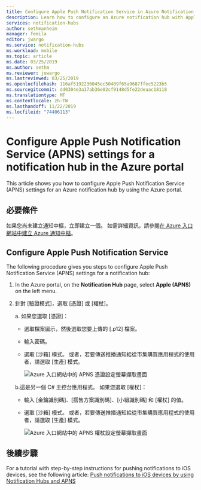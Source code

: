 ```yaml
---
title: Configure Apple Push Notification Service in Azure Notification Hubs | Microsoft Docs
description: Learn how to configure an Azure notification hub with Apple Push Notification Service (APNS) settings.
services: notification-hubs
author: sethmanheim
manager: femila
editor: jwargo
ms.service: notification-hubs
ms.workload: mobile
ms.topic: article
ms.date: 03/25/2019
ms.author: sethm
ms.reviewer: jowargo
ms.lastreviewed: 03/25/2019
ms.openlocfilehash: 116af5192236045ec50409f65a9687ffec5223b5
ms.sourcegitcommit: dd0304e3a17ab36e02cf9148d5fe22deaac18118
ms.translationtype: MT
ms.contentlocale: zh-TW
ms.lasthandoff: 11/22/2019
ms.locfileid: "74406113"
---
```

# <a name="configure-apple-push-notification-service-apns-settings-for-a-notification-hub-in-the-azure-portal"></a>Configure Apple Push Notification Service (APNS) settings for a notification hub in the Azure portal
This article shows you how to configure Apple Push Notification Service (APNS) settings for an Azure notification hub by using the Azure portal. 

## <a name="prerequisites"></a>必要條件
如果您尚未建立通知中樞，立即建立一個。 如需詳細資訊，請參閱[在 Azure 入口網站中建立 Azure 通知中樞](create-notification-hub-portal.md)。 

## <a name="configure-apple-push-notification-service"></a>Configure Apple Push Notification Service

The following procedure gives you steps to configure Apple Push Notification Service (APNS) settings for a notification hub:

1. In the Azure portal, on the **Notification Hub** page, select **Apple (APNS)** on the left menu.

1. 針對 [驗證模式]，選取 [憑證] 或 [權杖]。

   a. 如果您選取 [憑證]：
   * 選取檔案圖示，然後選取您要上傳的 [.p12] 檔案。
   * 輸入密碼。
   * 選取 [沙箱] 模式。 或者，若要傳送推播通知給從市集購買應用程式的使用者，請選取 [生產] 模式。

     ![Azure 入口網站中的 APNS 憑證設定螢幕擷取畫面](./media/configure-apple-push-notification-service/notification-hubs-apple-config-cert.png)

   b.這是另一個 C# 主控台應用程式。 如果您選取 [權杖]：

   * 輸入 [金鑰識別碼]、[搭售方案識別碼]、[小組識別碼] 和 [權杖] 的值。
   * 選取 [沙箱] 模式。 或者，若要傳送推播通知給從市集購買應用程式的使用者，請選取 [生產] 模式。

     ![Azure 入口網站中的 APNS 權杖設定螢幕擷取畫面](./media/configure-apple-push-notification-service/notification-hubs-apple-config-token.png)

## <a name="next-steps"></a>後續步驟
For a tutorial with step-by-step instructions for pushing notifications to iOS devices, see the following article: [Push notifications to iOS devices by using Notification Hubs and APNS](notification-hubs-ios-apple-push-notification-apns-get-started.md)
